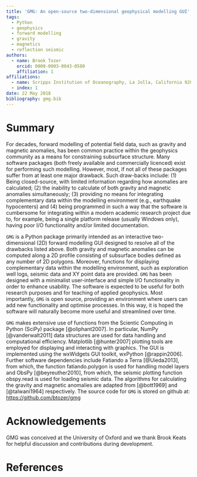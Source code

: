 ```yaml
---
title: 'GMG: An open-source two-dimensional geophysical modelling GUI'
tags:
  - Python
  - geophysics
  - forward modelling
  - gravity
  - magnetics
  - reflection seismic
authors:
  - name: Brook Tozer
    orcid: 0000-0003-0043-0580
    affiliation: 1
affiliations:
  - name: Scripps Institution of Oceanography, La Jolla, California 92093, USA
  - index: 1
date: 22 May 2018
bibliography: gmg.bib
---
```


# Summary
 
For decades, forward modelling of potential field data, such as gravity and magnetic 
anomalies, has been common practice within the geophysics community as a means for 
constraining subsurface structure. Many software packages (both freely available 
and commercially licenced) exist for performing such modelling. However, most, if not 
all of these packages suffer from at least one major drawback. Such draw-backs
include: (1) Being closed-source, with limited information regarding how anomalies are 
calculated; (2) the inability to calculate of both gravity and magnetic anomalies 
simultaneously; (3) providing no means for integrating complementary data within the 
modelling environment (e.g., earthquake hypocenters) and (4) being programmed in such a 
way that the software is cumbersome for integrating within a modern academic research 
project due to, for example, being a single platform release (usually Windows only), 
having poor I/O functionality and/or limited documentation.

``GMG`` is a Python package primarily intended as an interactive two-dimensional (2D) forward 
modelling GUI designed to resolve all of the drawbacks listed above. Both gravity and magnetic 
anomalies can be computed along a 2D profile consisting of subsurface bodies defined as any number 
of 2D polygons. Moreover, functions for displaying complementary data within the modelling environment, 
such as exploration well logs, seismic data and XY point data are provided. ``GMG`` has been designed 
with a minimalist user-interface and simple I/O functionality in order to enhance usability. The software 
is expected to be useful for both research purposes and for teaching of applied geophysics. 
Most importantly, ``GMG`` is open source, providing an environment where
users can add new functionality and optimise processes. In this way, it is hoped the 
software will naturally become more useful and streamlined over time.  

``GMG`` makes extensive use of functions from
the Scientic Computing in Python (SciPy) package [@oliphant2007]. In
particular, NumPy [@vanderwalt2011] data structures are used for data
handling and computational efficiency. Matplotlib [@hunter2007] plotting tools
are employed for displaying and interacting with graphics. The GUI is
implemented using the wxWidgets GUI toolkit, wxPython [@rappin2006].
Further software dependencies include Fatiando a Terra [@Uieda2013],
from which, the function fatiando.polygon is used for handling model layers and
ObsPy [@beyreuther2010], from which, the seismic plotting function
obspy.read is used for loading seismic data. The algorithms for calculating the
gravity and magnetic anomalies are adapted from [@bott1969] and [@talwani1964] respectively. 
The source code for ``GMG`` is stored on github at: https://github.com/btozer/gmg

# Acknowledgements

GMG was conceived at the University of Oxford and we thank Brook Keats for helpful discussion and 
contributions during development.

# References
